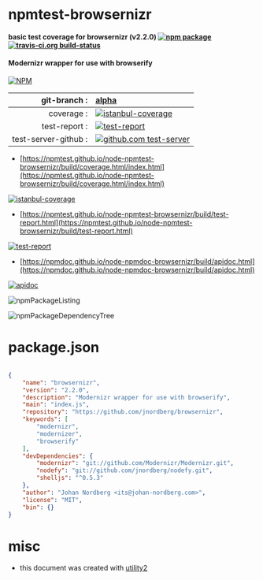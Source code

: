# npmtest-browsernizr

#### basic test coverage for  browsernizr (v2.2.0)  [![npm package](https://img.shields.io/npm/v/npmtest-browsernizr.svg?style=flat-square)](https://www.npmjs.org/package/npmtest-browsernizr) [![travis-ci.org build-status](https://api.travis-ci.org/npmtest/node-npmtest-browsernizr.svg)](https://travis-ci.org/npmtest/node-npmtest-browsernizr)

#### Modernizr wrapper for use with browserify

[![NPM](https://nodei.co/npm/browsernizr.png?downloads=true&downloadRank=true&stars=true)](https://www.npmjs.com/package/browsernizr)

| git-branch : | [alpha](https://github.com/npmtest/node-npmtest-browsernizr/tree/alpha)|
|--:|:--|
| coverage : | [![istanbul-coverage](https://npmtest.github.io/node-npmtest-browsernizr/build/coverage.badge.svg)](https://npmtest.github.io/node-npmtest-browsernizr/build/coverage.html/index.html)|
| test-report : | [![test-report](https://npmtest.github.io/node-npmtest-browsernizr/build/test-report.badge.svg)](https://npmtest.github.io/node-npmtest-browsernizr/build/test-report.html)|
| test-server-github : | [![github.com test-server](https://npmtest.github.io/node-npmtest-browsernizr/GitHub-Mark-32px.png)](https://npmtest.github.io/node-npmtest-browsernizr/build/app/index.html) | | build-artifacts : | [![build-artifacts](https://npmtest.github.io/node-npmtest-browsernizr/glyphicons_144_folder_open.png)](https://github.com/npmtest/node-npmtest-browsernizr/tree/gh-pages/build)|

- [https://npmtest.github.io/node-npmtest-browsernizr/build/coverage.html/index.html](https://npmtest.github.io/node-npmtest-browsernizr/build/coverage.html/index.html)

[![istanbul-coverage](https://npmtest.github.io/node-npmtest-browsernizr/build/screenCapture.buildCi.browser.%252Ftmp%252Fbuild%252Fcoverage.lib.html.png)](https://npmtest.github.io/node-npmtest-browsernizr/build/coverage.html/index.html)

- [https://npmtest.github.io/node-npmtest-browsernizr/build/test-report.html](https://npmtest.github.io/node-npmtest-browsernizr/build/test-report.html)

[![test-report](https://npmtest.github.io/node-npmtest-browsernizr/build/screenCapture.buildCi.browser.%252Ftmp%252Fbuild%252Ftest-report.html.png)](https://npmtest.github.io/node-npmtest-browsernizr/build/test-report.html)

- [https://npmdoc.github.io/node-npmdoc-browsernizr/build/apidoc.html](https://npmdoc.github.io/node-npmdoc-browsernizr/build/apidoc.html)

[![apidoc](https://npmdoc.github.io/node-npmdoc-browsernizr/build/screenCapture.buildCi.browser.%252Ftmp%252Fbuild%252Fapidoc.html.png)](https://npmdoc.github.io/node-npmdoc-browsernizr/build/apidoc.html)

![npmPackageListing](https://npmtest.github.io/node-npmtest-browsernizr/build/screenCapture.npmPackageListing.svg)

![npmPackageDependencyTree](https://npmtest.github.io/node-npmtest-browsernizr/build/screenCapture.npmPackageDependencyTree.svg)



# package.json

```json

{
    "name": "browsernizr",
    "version": "2.2.0",
    "description": "Modernizr wrapper for use with browserify",
    "main": "index.js",
    "repository": "https://github.com/jnordberg/browsernizr",
    "keywords": [
        "modernizr",
        "modernizer",
        "browserify"
    ],
    "devDependencies": {
        "modernizr": "git://github.com/Modernizr/Modernizr.git",
        "nodefy": "git://github.com/jnordberg/nodefy.git",
        "shelljs": "^0.5.3"
    },
    "author": "Johan Nordberg <its@johan-nordberg.com>",
    "license": "MIT",
    "bin": {}
}
```



# misc
- this document was created with [utility2](https://github.com/kaizhu256/node-utility2)

